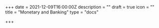 +++
date = 2021-12-09T16:00:00Z
description = ""
draft = true
icon = ""
title = "Monetary and Banking"
type = "docs"

+++
